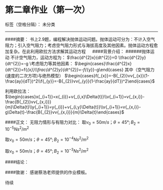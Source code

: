 ﻿# 第二章作业（第一次）

标签（空格分隔）： 未分类

---

####摘要：
书上2.9题，编程解决抛体运动问题。抛体运动可分为：不计入空气阻力；引入空气阻力；考虑空气阻力形式与海拔高度及其他因素。抛体运动方程愈加复杂。在此利用欧拉方法求解其运动方程
 　
####背景介绍：
######抛体运动
不计空气阻力，运动方程为：
$\frac{d^{2}x}{dt^{2}}=0
\\\frac{d^{2}y}{dt^{2}}=-g
\\考虑阻力等其他因素：
$\begin{cases}\frac{d^{2}x}{dt^{2}}=f{_{x}}\\\frac{d^{2}y}{dt^{2}}=-f{_{y}}-g\end{cases}
其中（空气阻力(速度的二次方项)与绝热模型）
$\begin{cases}f{_{x}}=-B{_{2}}vv{_{x}}(1-\frac{ay}{dT})^2\\f{_{y}}=-B{_{2}}vv{_{y}}(1-\frac{ay}{dT})^2\end{cases}$ 

利用欧拉法：
$\begin{cases}x{_{i+1}}=x{_{i}}+v{_{i,x}\Delta{t}}\\v{_{i+1}}=v{_{x,i}}-\frac{B{_{2}}vv{_{x,i}}}{m}\Delta{t}\\y{_{i+1}}=y{_{i}}+v{_{i,y}\Delta{t}}\\v{_{i+1}}=v{_{x,i}}-g\Delta{t}-\frac{B{_{2}}vv{_{x,i}}}{m}\Delta{t}\end{cases}$ 


####正文：
无阻力情形与有阻力对比：
取$v{_{0}}=50m/s；\theta=45°;B{_{2}=10^{-5}Ns^2/m^2}$

取$v{_{0}}=50m/s；\theta=45°;B{_{2}=10^{-4}Ns^2/m^2}$

取$v{_{0}}=50m/s；\theta=45°;B{_{2}=10^{-3}Ns^2/m^2}$







####结论：


####致谢：
感谢蔡浩老师提供的作业模板。

待续





